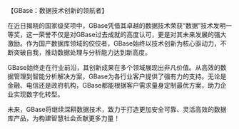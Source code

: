 【GBase：数据技术创新的领航者】

在近日揭晓的国家级奖项中，GBase凭借其卓越的数据技术荣获“数据”技术发明一等奖，这一荣誉不仅是对GBase过去成就的高度认可，更是对其未来发展的强大激励。作为国产数据库领域的佼佼者，GBase始终以技术创新为核心驱动力，不断突破自我，推动数据处理与分析能力达到新高度。

GBase始终走在行业前沿，其创新成果在多个领域展现出非凡价值。从高效的数据管理到智能分析解决方案，GBase为各行业客户提供了强有力的支持。无论是金融、电信还是政府机构，GBase都能根据客户需求量身定制最优方案，助力企业实现数字化转型。

未来，GBase将继续深耕数据技术，致力于打造更加安全可靠、灵活高效的数据库产品，为构建智慧社会贡献更多力量！
